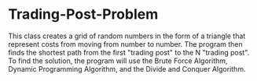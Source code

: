 # Trading-Post-Problem

This class creates a grid of random numbers in the form of a triangle
that represent costs from moving from number to number.  The program then
finds the shortest path from the first "trading post" to the N "trading post".
To find the solution, the program will use the Brute Force Algorithm, 
Dynamic Programming Algorithm, and the Divide and Conquer Algorithm.
